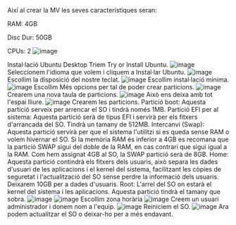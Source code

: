 Així al crear la MV les seves característiques seran:

RAM: 4GB

Disc Dur: 50GB

CPUs: 2
![image](https://github.com/user-attachments/assets/1a273485-1293-42cf-842a-4588a8d6f3f6)

Instal·lació Ubuntu Desktop
Triem Try or Install Ubuntu.
![image](https://github.com/user-attachments/assets/5c03b76c-5e9a-4f0f-80ab-95dd2da7f7a5)
Seleccionem l'idioma que volem i cliquem a Instal·lar Ubuntu.
![image](https://github.com/user-attachments/assets/f56f2c70-587f-4d8e-9fbf-a8931128fbbc)
Escollim la disposició del nostre teclat.
![image](https://github.com/user-attachments/assets/b63bbb14-bdae-4b19-a8c9-2de9bf374283)
Escollim instal·lació mínima.
![image](https://github.com/user-attachments/assets/cf1ce279-dafb-48fb-8f9e-cc2b5038ff33)
Escollim Més opcions per tal de poder crear particions.
![image](https://github.com/user-attachments/assets/2bea0f70-53c4-4b8b-be28-21ccd4dc24cd)
Crearem una nova taula de particions.
![image](https://github.com/user-attachments/assets/2eee7572-e44f-4473-843e-5dd61c8ad029)
Això ens deixa amb tot l'espai lliure.
![image](https://github.com/user-attachments/assets/23be3235-164b-4cc1-84f8-bad308084f42)
Crearem les particions.
Partició boot:
Aquesta partició serveix per arrencar el SO i tindrà només 1MB.
Partició EFI per al sistema:
Aquesta partició serà de tipus EFI i servirà per els fitxers d'arrancada del SO.
Tindrà un tamany de 512MB.
Intercanvi (Swap):
Aquesta partició servirà per que el sistema l'utilitzi si es queda sense RAM o volem hivernar el SO.
Si la memòria RAM és inferior a 4GB es recomana que la partició SWAP sigui del doble de la RAM, en cas contrari que sigui igual a la RAM.
Com hem assignat 4GB al SO, la SWAP partició serà de 8GB.
Home:
Aquesta partició contindrà els fitxers dels usuaris, això separa les dades d'usuari de les aplicacions i el kernel del sistema, facilitzant les còpies de seguretat i l'actualització del SO sense perdre la informació dels usuaris.
Deixarem 10GB per a dades d'usuaris.
Root:
L'arrel del SO on estarà el kernel del sistema i les aplicacions.
Aquesta partició tindrà el tamany que sobra.
![image](https://github.com/user-attachments/assets/4e01c2b4-e73e-49e9-9734-78b202effb71)
![image](https://github.com/user-attachments/assets/16cde03c-b992-4b51-bd86-758ccc0013af)
Escollim zona horària
![image](https://github.com/user-attachments/assets/079d12a5-5fe8-4787-bc38-a40258c48418)
Creem un usuari administrador i donem nom a l'equip.
![image](https://github.com/user-attachments/assets/503c7ac0-c90b-40f2-8876-ac88db11c37c)
Reiniciem el SO.
![image](https://github.com/user-attachments/assets/29f800dc-33fa-455e-a89a-062757d25fb0)
Ara podem actualitzar el SO o deixar-ho per a més endavant.

